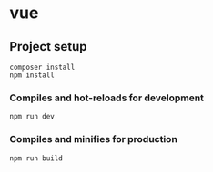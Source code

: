 # vue

## Project setup
```
composer install
npm install
```

### Compiles and hot-reloads for development
```
npm run dev
```

### Compiles and minifies for production
```
npm run build
```